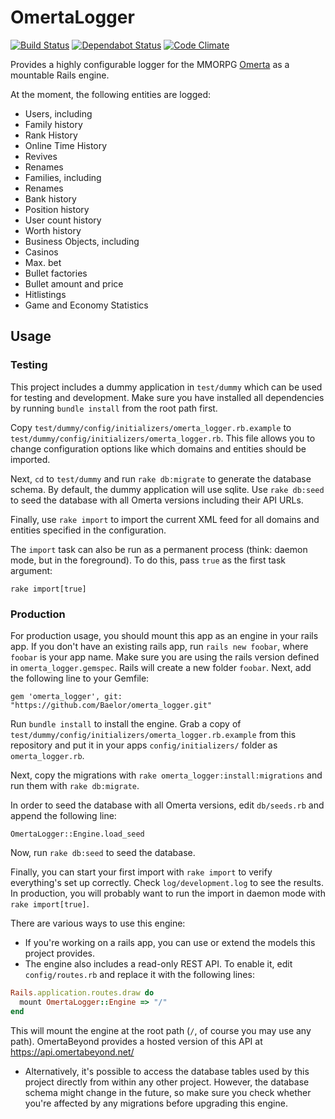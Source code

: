 # OmertaLogger
[![Build Status](https://travis-ci.org/Baelor/omerta_logger.svg?branch=master)](https://travis-ci.org/Baelor/omerta_logger)
[![Dependabot Status](https://api.dependabot.com/badges/status?host=github&repo=Baelor/omerta_logger)](https://dependabot.com)
[![Code Climate](https://codeclimate.com/github/Baelor/omerta_logger/badges/gpa.svg)](https://codeclimate.com/github/Baelor/omerta_logger)

Provides a highly configurable logger for the MMORPG [Omerta](http://barafranca.com) as a mountable Rails engine.


At the moment, the following entities are logged:

 * Users, including
  * Family history
  * Rank History
  * Online Time History
  * Revives
  * Renames
 * Families, including
  * Renames
  * Bank history
  * Position history
  * User count history
  * Worth history
 * Business Objects, including
  * Casinos
   * Max. bet
  * Bullet factories
   * Bullet amount and price
 * Hitlistings
 * Game and Economy Statistics



## Usage

### Testing
This project includes a dummy application in `test/dummy` which can be used for testing and development.
Make sure you have installed all dependencies by running `bundle install` from the root path first.

Copy `test/dummy/config/initializers/omerta_logger.rb.example` to `test/dummy/config/initializers/omerta_logger.rb`.
This file allows you to change configuration options like which domains and entities should be imported.

Next, `cd` to `test/dummy` and run `rake db:migrate` to generate the database schema. By default, the dummy application
will use sqlite. Use `rake db:seed` to seed the database with all Omerta versions including their API URLs.

Finally, use `rake import` to import the current XML feed for all domains and entities specified in the configuration.

The `import` task can also be run as a permanent process (think: daemon mode, but in the foreground). To do this, pass `true` as the first task argument:

`rake import[true]`

### Production
For production usage, you should mount this app as an engine in your rails app. If you don't have an existing rails app, run `rails new foobar`, where `foobar` is your app name. Make sure you are using the rails version defined in `omerta_logger.gemspec`. Rails will create a new folder `foobar`. Next, add the following line to your Gemfile:

`gem 'omerta_logger', git: "https://github.com/Baelor/omerta_logger.git"`

Run `bundle install` to install the engine. Grab a copy of `test/dummy/config/initializers/omerta_logger.rb.example`
from this repository and put it in your apps `config/initializers/` folder as `omerta_logger.rb`.

Next, copy the migrations with `rake omerta_logger:install:migrations` and run them with `rake db:migrate`.

In order to seed the database with all Omerta versions, edit `db/seeds.rb` and append the following line:

`OmertaLogger::Engine.load_seed`

Now, run `rake db:seed` to seed the database.

Finally, you can start your first import with `rake import` to verify everything's set up correctly. Check `log/development.log` to see the results. In production, you will probably want to run the import in daemon mode with `rake import[true]`.

There are various ways to use this engine:
 * If you're working on a rails app, you can use or extend the models this project provides.
 * The engine also includes a read-only REST API. To enable it, edit `config/routes.rb` and replace it with the following lines:
```ruby
Rails.application.routes.draw do
  mount OmertaLogger::Engine => "/"
end
```
  This will mount the engine at the root path (`/`, of course you may use any path).
  OmertaBeyond provides a hosted version of this API at https://api.omertabeyond.net/
 * Alternatively, it's possible to access the database tables used by this project directly from within any other project. However, the database schema might change in the future, so make sure you check whether you're affected by any migrations before upgrading this engine.
